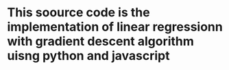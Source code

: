   # This soource code is the implementation of linear regressionn with gradient descent algorithm uisng python and javascript
